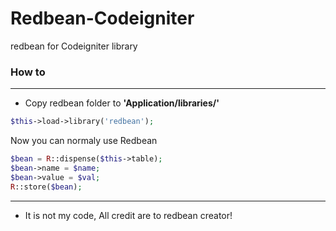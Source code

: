 # Redbean-Codeigniter
redbean for Codeigniter library

### How to
---------

- Copy redbean folder to **'Application/libraries/'**

```php
$this->load->library('redbean');
```

Now you can normaly use Redbean

```php
$bean = R::dispense($this->table);
$bean->name = $name;
$bean->value = $val;
R::store($bean);
```
--------

* It is not my code, All credit are to redbean creator!
